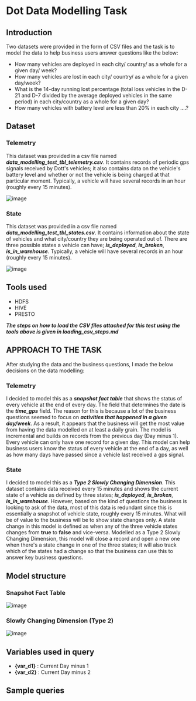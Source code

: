 # Dot Data Modelling Task
## Introduction
Two datasets were provided in the form of CSV files and the task is to model the data to help business users answer questions like the below:
- How many vehicles are deployed in each city/ country/ as a whole for a given day/ week?
- How many vehicles are lost in each city/ country/ as a whole for a given day/week?
- What is the 14-day running lost percentage (total loss vehicles in the D-21 and D-7 divided by the average deployed vehicles in the same period) in each city/country as a whole for a given day?
- How many vehicles with battery level are less than 20% in each city ….?

## Dataset
### Telemetry
This dataset was provided in a csv file named ***data_modelling_test_tbl_telemetry.csv***. It contains records of periodic gps signals received by Dott's vehicles; it also contains data on the vehicle's battery level and whether or not the vehicle is being charged at that particular moment. Typically, a vehicle will have several records in an hour (roughly every 15 minutes).

![image](https://user-images.githubusercontent.com/35803494/128660956-978f2b9a-bd33-4b56-b9a6-775962d1dc4e.png)

### State
This dataset was provided in a csv file named ***data_modelling_test_tbl_states.csv***. It contains information about the state of vehicles and what city/country they are being operated out of. There are three possible states a vehicle can have; ***is_deployed***, ***is_broken***, ***is_in_warehouse***. Typically, a vehicle will have several records in an hour (roughly every 15 minutes).

![image](https://user-images.githubusercontent.com/35803494/128661421-db15f2c3-1b98-4a1f-8082-cc370a802581.png)


## Tools used
- HDFS
- HIVE
- PRESTO
 
 ***The steps on how to load the CSV files attached for this test using the tools above is given in loading_csv_steps.md***
 
 ## APPROACH TO THE TASK
 After studying the data and the business questions, I made the below decisions on the data modelling:
 
 ### Telemetry
 I decided to model this as a ***snapshot fact table*** that shows the status of every vehicle at the end of every day. The field that determines the date is the ***time_gps*** field. The reason for this is because a lot of the business questions seemed to focus on ***activities that happened in a given day/week***. As a result, it appears that the business will get the most value from having the data modelled on at least a daily grain. The model is incremental and builds on records from the previous day (Day minus 1). Every vehicle can only have one record for a given day. This model can help business users know the status of every vehicle at the end of a day, as well as how many days have passed since a vehicle last received a gps signal.
 
 ### State
 I decided to model this as a ***Type 2 Slowly Changing Dimension***. This dataset contains data received every 15 minutes and shows the current state of a vehicle as defined by three states; ***is_deployed***, ***is_broken***, ***is_in_warehouse***. However, based on the kind of questions the business is looking to ask of the data, most of this data is redundant since this is essentially a snapshot of vehicle state, roughly every 15 minutes. What will be of value to the business will be to show state changes only. A state change in this model is defined as when any of the three vehicle states changes from **true** to **false** and vice-versa. Modelled as a Type 2 Slowly Changing Dimension, this model will close a record and open a new one when there's a state change in one of the three states; it will also track which of the states had a change so that the business can use this to answer key business questions.
 
 ## Model structure
 
 ### Snapshot Fact Table

 ![image](https://user-images.githubusercontent.com/35803494/128664983-ac6917a5-bfe1-49fa-a70a-b1055a806a7b.png)
 
 ### Slowly Changing Dimension (Type 2)
![image](https://user-images.githubusercontent.com/35803494/128672979-de817e75-a953-4621-a7c6-15a56dae1052.png)


 
 ## Variables used in query
 - **{var_d1}** : Current Day minus 1
 - **{var_d2}** : Current Day minus 2
 
 ## Sample queries
